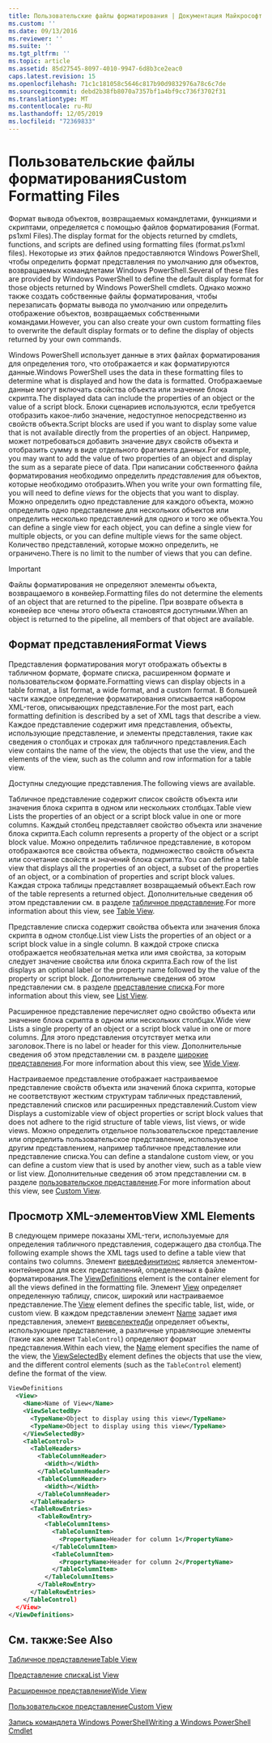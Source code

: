 ```yaml
---
title: Пользовательские файлы форматирования | Документация Майкрософт
ms.custom: ''
ms.date: 09/13/2016
ms.reviewer: ''
ms.suite: ''
ms.tgt_pltfrm: ''
ms.topic: article
ms.assetid: 85d27545-8097-4010-9947-6d8b3ce2eac0
caps.latest.revision: 15
ms.openlocfilehash: 71c1c181058c5646c817b90d9832976a78c6c7de
ms.sourcegitcommit: debd2b38fb8070a7357bf1a4bf9cc736f3702f31
ms.translationtype: MT
ms.contentlocale: ru-RU
ms.lasthandoff: 12/05/2019
ms.locfileid: "72369833"
---
```

# <a name="custom-formatting-files"></a><span data-ttu-id="d870d-102">Пользовательские файлы форматирования</span><span class="sxs-lookup"><span data-stu-id="d870d-102">Custom Formatting Files</span></span>

<span data-ttu-id="d870d-103">Формат вывода объектов, возвращаемых командлетами, функциями и скриптами, определяется с помощью файлов форматирования (Format. ps1xml Files).</span><span class="sxs-lookup"><span data-stu-id="d870d-103">The display format for the objects returned by cmdlets, functions, and scripts are defined using formatting files (format.ps1xml files).</span></span> <span data-ttu-id="d870d-104">Некоторые из этих файлов предоставляются Windows PowerShell, чтобы определить формат представления по умолчанию для объектов, возвращаемых командлетами Windows PowerShell.</span><span class="sxs-lookup"><span data-stu-id="d870d-104">Several of these files are provided by Windows PowerShell to define the default display format for those objects returned by Windows PowerShell cmdlets.</span></span> <span data-ttu-id="d870d-105">Однако можно также создать собственные файлы форматирования, чтобы перезаписать форматы вывода по умолчанию или определить отображение объектов, возвращаемых собственными командами.</span><span class="sxs-lookup"><span data-stu-id="d870d-105">However, you can also create your own custom formatting files to overwrite the default display formats or to define the display of objects returned by your own commands.</span></span>

<span data-ttu-id="d870d-106">Windows PowerShell использует данные в этих файлах форматирования для определения того, что отображается и как форматируются данные.</span><span class="sxs-lookup"><span data-stu-id="d870d-106">Windows PowerShell uses the data in these formatting files to determine what is displayed and how the data is formatted.</span></span> <span data-ttu-id="d870d-107">Отображаемые данные могут включать свойства объекта или значение блока скрипта.</span><span class="sxs-lookup"><span data-stu-id="d870d-107">The displayed data can include the properties of an object or the value of a script block.</span></span>  <span data-ttu-id="d870d-108">Блоки сценариев используются, если требуется отобразить какое-либо значение, недоступное непосредственно из свойств объекта.</span><span class="sxs-lookup"><span data-stu-id="d870d-108">Script blocks are used if you want to display some value that is not available directly from the properties of an object.</span></span> <span data-ttu-id="d870d-109">Например, может потребоваться добавить значение двух свойств объекта и отобразить сумму в виде отдельного фрагмента данных.</span><span class="sxs-lookup"><span data-stu-id="d870d-109">For example, you may want to add the value of two properties of an object and display the sum as a separate piece of data.</span></span> <span data-ttu-id="d870d-110">При написании собственного файла форматирования необходимо определить *представления* для объектов, которые необходимо отобразить.</span><span class="sxs-lookup"><span data-stu-id="d870d-110">When you write your own formatting file, you will need to define *views* for the objects that you want to display.</span></span> <span data-ttu-id="d870d-111">Можно определить одно представление для каждого объекта, можно определить одно представление для нескольких объектов или определить несколько представлений для одного и того же объекта.</span><span class="sxs-lookup"><span data-stu-id="d870d-111">You can define a single view for each object, you can define a single view for multiple objects, or you can define multiple views for the same object.</span></span> <span data-ttu-id="d870d-112">Количество представлений, которые можно определить, не ограничено.</span><span class="sxs-lookup"><span data-stu-id="d870d-112">There is no limit to the number of views that you can define.</span></span>

> [!IMPORTANT]
> <span data-ttu-id="d870d-113">Файлы форматирования не определяют элементы объекта, возвращаемого в конвейер.</span><span class="sxs-lookup"><span data-stu-id="d870d-113">Formatting files do not determine the elements of an object that are returned to the pipeline.</span></span> <span data-ttu-id="d870d-114">При возврате объекта в конвейер все члены этого объекта становятся доступными.</span><span class="sxs-lookup"><span data-stu-id="d870d-114">When an object is returned to the pipeline, all members of that object are available.</span></span>

## <a name="format-views"></a><span data-ttu-id="d870d-115">Формат представления</span><span class="sxs-lookup"><span data-stu-id="d870d-115">Format Views</span></span>

<span data-ttu-id="d870d-116">Представления форматирования могут отображать объекты в табличном формате, формате списка, расширенном формате и пользовательском формате.</span><span class="sxs-lookup"><span data-stu-id="d870d-116">Formatting views can display objects in a table format, a list format, a wide format, and a custom format.</span></span> <span data-ttu-id="d870d-117">В большей части каждое определение форматирования описывается набором XML-тегов, описывающих представление.</span><span class="sxs-lookup"><span data-stu-id="d870d-117">For the most part, each formatting definition is described by a set of XML tags that describe a view.</span></span> <span data-ttu-id="d870d-118">Каждое представление содержит имя представления, объекты, использующие представление, и элементы представления, такие как сведения о столбцах и строках для табличного представления.</span><span class="sxs-lookup"><span data-stu-id="d870d-118">Each view contains the name of the view, the objects that use the view, and the elements of the view, such as the column and row information for a table view.</span></span>

<span data-ttu-id="d870d-119">Доступны следующие представления.</span><span class="sxs-lookup"><span data-stu-id="d870d-119">The following views are available.</span></span>

<span data-ttu-id="d870d-120">Табличное представление содержит список свойств объекта или значения блока скрипта в одном или нескольких столбцах.</span><span class="sxs-lookup"><span data-stu-id="d870d-120">Table view Lists the properties of an object or a script block value in one or more columns.</span></span> <span data-ttu-id="d870d-121">Каждый столбец представляет свойство объекта или значение блока скрипта.</span><span class="sxs-lookup"><span data-stu-id="d870d-121">Each column represents a property of the object or a script block value.</span></span> <span data-ttu-id="d870d-122">Можно определить табличное представление, в котором отображаются все свойства объекта, подмножество свойств объекта или сочетание свойств и значений блока скрипта.</span><span class="sxs-lookup"><span data-stu-id="d870d-122">You can define a table view that displays all the properties of an object, a subset of the properties of an object, or a combination of properties and script block values.</span></span> <span data-ttu-id="d870d-123">Каждая строка таблицы представляет возвращаемый объект.</span><span class="sxs-lookup"><span data-stu-id="d870d-123">Each row of the table represents a returned object.</span></span> <span data-ttu-id="d870d-124">Дополнительные сведения об этом представлении см. в разделе [табличное представление](../format/creating-a-table-view.md).</span><span class="sxs-lookup"><span data-stu-id="d870d-124">For more information about this view, see [Table View](../format/creating-a-table-view.md).</span></span>

<span data-ttu-id="d870d-125">Представление списка содержит свойства объекта или значения блока скрипта в одном столбце.</span><span class="sxs-lookup"><span data-stu-id="d870d-125">List view Lists the properties of an object or a script block value in a single column.</span></span> <span data-ttu-id="d870d-126">В каждой строке списка отображается необязательная метка или имя свойства, за которым следует значение свойства или блока скрипта.</span><span class="sxs-lookup"><span data-stu-id="d870d-126">Each row of the list displays an optional label or the property name followed by the value of the property or script block.</span></span> <span data-ttu-id="d870d-127">Дополнительные сведения об этом представлении см. в разделе [представление списка](../format/creating-a-list-view.md).</span><span class="sxs-lookup"><span data-stu-id="d870d-127">For more information about this view, see [List View](../format/creating-a-list-view.md).</span></span>

<span data-ttu-id="d870d-128">Расширенное представление перечисляет одно свойство объекта или значение блока скрипта в одном или нескольких столбцах.</span><span class="sxs-lookup"><span data-stu-id="d870d-128">Wide view Lists a single property of an object or a script block value in one or more columns.</span></span> <span data-ttu-id="d870d-129">Для этого представления отсутствует метка или заголовок.</span><span class="sxs-lookup"><span data-stu-id="d870d-129">There is no label or header for this view.</span></span> <span data-ttu-id="d870d-130">Дополнительные сведения об этом представлении см. в разделе [широкие представления](../format/creating-a-wide-view.md).</span><span class="sxs-lookup"><span data-stu-id="d870d-130">For more information about this view, see [Wide View](../format/creating-a-wide-view.md).</span></span>

<span data-ttu-id="d870d-131">Настраиваемое представление отображает настраиваемое представление свойств объекта или значений блока скрипта, которые не соответствуют жестким структурам табличных представлений, представлений списков или расширенных представлений.</span><span class="sxs-lookup"><span data-stu-id="d870d-131">Custom view Displays a customizable view of object properties or script block values that does not adhere to the rigid structure of table views, list views, or wide views.</span></span> <span data-ttu-id="d870d-132">Можно определить отдельное пользовательское представление или определить пользовательское представление, используемое другим представлением, например табличное представление или представление списка.</span><span class="sxs-lookup"><span data-stu-id="d870d-132">You can define a standalone custom view, or you can define a custom view that is used by another view, such as a table view or list view.</span></span> <span data-ttu-id="d870d-133">Дополнительные сведения об этом представлении см. в разделе [пользовательское представление](../format/creating-custom-controls.md).</span><span class="sxs-lookup"><span data-stu-id="d870d-133">For more information about this view, see [Custom View](../format/creating-custom-controls.md).</span></span>

## <a name="view-xml-elements"></a><span data-ttu-id="d870d-134">Просмотр XML-элементов</span><span class="sxs-lookup"><span data-stu-id="d870d-134">View XML Elements</span></span>

<span data-ttu-id="d870d-135">В следующем примере показаны XML-теги, используемые для определения табличного представления, содержащего два столбца.</span><span class="sxs-lookup"><span data-stu-id="d870d-135">The following example shows the XML tags used to define a table view that contains two columns.</span></span> <span data-ttu-id="d870d-136">Элемент [виевдефинитионс](../format/viewdefinitions-element-format.md) является элементом-контейнером для всех представлений, определенных в файле форматирования.</span><span class="sxs-lookup"><span data-stu-id="d870d-136">The [ViewDefinitions](../format/viewdefinitions-element-format.md) element is the container element for all the views defined in the formatting file.</span></span> <span data-ttu-id="d870d-137">Элемент [View](../format/view-element-format.md) определяет определенную таблицу, список, широкий или настраиваемое представление.</span><span class="sxs-lookup"><span data-stu-id="d870d-137">The [View](../format/view-element-format.md) element defines the specific table, list, wide, or custom view.</span></span> <span data-ttu-id="d870d-138">В каждом представлении элемент [Name](../format/name-element-for-view-format.md) задает имя представления, элемент [виевселектедби](../format/viewselectedby-element-format.md) определяет объекты, использующие представление, а различные управляющие элементы (такие как элемент `TableControl`) определяют формат представления.</span><span class="sxs-lookup"><span data-stu-id="d870d-138">Within each view, the [Name](../format/name-element-for-view-format.md) element specifies the name of the view, the [ViewSelectedBy](../format/viewselectedby-element-format.md) element defines the objects that use the view, and the different control elements (such as the `TableControl` element) define the format of the view.</span></span>

```xml
ViewDefinitions
  <View>
    <Name>Name of View</Name>
    <ViewSelectedBy>
      <TypeName>Object to display using this view</TypeName>
      <TypeName>Object to display using this view</TypeName>
    </ViewSelectedBy>
    <TableControl>
      <TableHeaders>
        <TableColumnHeader>
          <Width></Width>
        </TableColumnHeader>
        <TableColumnHeader>
          <Width></Width>
        </TableColumnHeader>
      </TableHeaders>
      <TableRowEntries>
        <TableRowEntry>
          <TableColumnItems>
            <TableColumnItem>
              <PropertyName>Header for column 1</PropertyName>
            </TableColumnItem>
            <TableColumnItem>
              <PropertyName>Header for column 2</PropertyName>
            </TableColumnItem>
          </TableColumnItems>
        </TableRowEntry>
      </TableRowEntries>
    </TableControl)
  </View>
</ViewDefinitions>

```

## <a name="see-also"></a><span data-ttu-id="d870d-139">См. также:</span><span class="sxs-lookup"><span data-stu-id="d870d-139">See Also</span></span>

[<span data-ttu-id="d870d-140">Табличное представление</span><span class="sxs-lookup"><span data-stu-id="d870d-140">Table View</span></span>](../format/creating-a-table-view.md)

[<span data-ttu-id="d870d-141">Представление списка</span><span class="sxs-lookup"><span data-stu-id="d870d-141">List View</span></span>](../format/creating-a-list-view.md)

[<span data-ttu-id="d870d-142">Расширенное представление</span><span class="sxs-lookup"><span data-stu-id="d870d-142">Wide View</span></span>](../format/creating-a-wide-view.md)

[<span data-ttu-id="d870d-143">Пользовательское представление</span><span class="sxs-lookup"><span data-stu-id="d870d-143">Custom View</span></span>](../format/creating-custom-controls.md)

[<span data-ttu-id="d870d-144">Запись командлета Windows PowerShell</span><span class="sxs-lookup"><span data-stu-id="d870d-144">Writing a Windows PowerShell Cmdlet</span></span>](./writing-a-windows-powershell-cmdlet.md)
